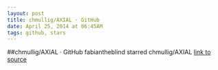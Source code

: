 ```yaml
---
layout: post
title: chmullig/AXIAL · GitHub
date: April 25, 2014 at 06:45AM
tags: github, stars
---
```

##chmullig/AXIAL · GitHub
fabiantheblind starred chmullig/AXIAL
[link to source](http://ift.tt/1pvOtrw) 
